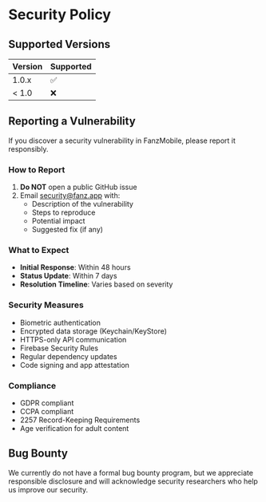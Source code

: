 # Security Policy

## Supported Versions

| Version | Supported          |
| ------- | ------------------ |
| 1.0.x   | :white_check_mark: |
| < 1.0   | :x:                |

## Reporting a Vulnerability

If you discover a security vulnerability in FanzMobile, please report it responsibly.

### How to Report

1. **Do NOT** open a public GitHub issue
2. Email security@fanz.app with:
   - Description of the vulnerability
   - Steps to reproduce
   - Potential impact
   - Suggested fix (if any)

### What to Expect

- **Initial Response**: Within 48 hours
- **Status Update**: Within 7 days
- **Resolution Timeline**: Varies based on severity

### Security Measures

- Biometric authentication
- Encrypted data storage (Keychain/KeyStore)
- HTTPS-only API communication
- Firebase Security Rules
- Regular dependency updates
- Code signing and app attestation

### Compliance

- GDPR compliant
- CCPA compliant
- 2257 Record-Keeping Requirements
- Age verification for adult content

## Bug Bounty

We currently do not have a formal bug bounty program, but we appreciate responsible disclosure and will acknowledge security researchers who help us improve our security.
